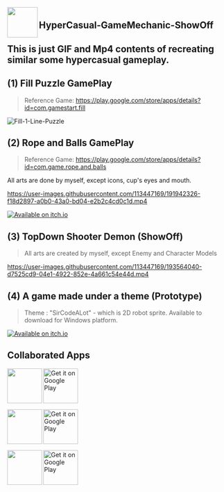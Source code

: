 <img align="left" src="https://cdn-icons-png.flaticon.com/512/2780/2780137.png" width="70px"/>

## HyperCasual-GameMechanic-ShowOff
## This is just GIF and Mp4 contents of recreating similar some hypercasual gameplay.

## (1) Fill Puzzle GamePlay
> Reference Game: https://play.google.com/store/apps/details?id=com.gamestart.fill

![Fill-1-Line-Puzzle](https://user-images.githubusercontent.com/113447169/191811124-fba074e0-03cc-40aa-9ca7-1d8e3991d331.gif)

## (2) Rope and Balls GamePlay
> Reference Game: https://play.google.com/store/apps/details?id=com.game.rope.and.balls

 All arts are done by myself, except icons, cup's eyes and mouth.

https://user-images.githubusercontent.com/113447169/191942326-f18d2897-a0b0-43a0-bd04-e2b2c4cd0c1d.mp4 

[![Available on itch.io](http://jessemillar.github.io/available-on-itchio-badge/badge-color.png)](https://shinnamikaze.itch.io/rokuballs)

## (3) TopDown Shooter Demon (ShowOff)
> All arts are created by myself, except Enemy and Character Models

https://user-images.githubusercontent.com/113447169/193564040-d7525cd9-04e1-4922-852e-4a661c54e44d.mp4

## (4) A game made under a theme  (Prototype)
> Theme : "SirCodeALot" - which is 2D robot sprite. Available to download for Windows platform.

[![Available on itch.io](http://jessemillar.github.io/available-on-itchio-badge/badge-color.png)](https://shinnamikaze.itch.io/sircodealot)

## Collaborated Apps
<img align="left" src="https://user-images.githubusercontent.com/113447169/192099984-e35bdbfe-ce9c-4fd0-a00b-cff960c1aad5.png" width="80px"/>
<p align="left">
<a href="https://play.google.com/store/apps/details?id=com.myan.match">
    <img alt="Get it on Google Play"
        height="80"
        src="https://play.google.com/intl/en_us/badges/images/generic/en_badge_web_generic.png" />
</a>  
</p>

<img align="left" src="https://user-images.githubusercontent.com/113447169/192100181-75beb4b3-8cd9-493f-b263-afb231508d00.png" width="80px"/>
<p align="left">
<a href="https://play.google.com/store/apps/details?id=com.myan.parkout">
    <img alt="Get it on Google Play"
        height="80"
        src="https://play.google.com/intl/en_us/badges/images/generic/en_badge_web_generic.png" />
</a>  
</p>

<img align="left" src="https://user-images.githubusercontent.com/113447169/192100975-8fcb6911-22a4-45ea-985d-41ffd202091a.png" width="80px"/>
<p align="left">
<a href="https://play.google.com/store/apps/details?id=com.myan.popblast">
    <img alt="Get it on Google Play"
        height="80"
        src="https://play.google.com/intl/en_us/badges/images/generic/en_badge_web_generic.png" />
</a>  
</p>


